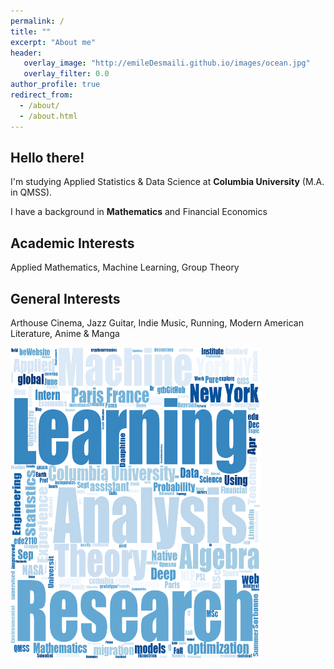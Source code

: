 ```yaml
---
permalink: /
title: ""
excerpt: "About me"
header:
   overlay_image: "http://emileDesmaili.github.io/images/ocean.jpg"
   overlay_filter: 0.0
author_profile: true
redirect_from: 
  - /about/
  - /about.html 
---
```


**Hello there!**
---


I'm studying Applied Statistics & Data Science at **Columbia University** (M.A. in QMSS). 

I have a background in **Mathematics** and Financial Economics


**Academic Interests**
---
Applied Mathematics, Machine Learning, Group Theory


**General Interests**
---

Arthouse Cinema, Jazz Guitar, Indie Music, Running, Modern American Literature, Anime & Manga


<img src="/images/wordcloud.png" alt="Word Cloud" width="400" height="500">

